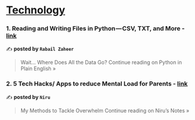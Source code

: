 
<h1><a href=https://medium.com/tag/technology/recommended target="_blank" rel="noopener noreferrer">Technology</a></h1>
<h3>1. Reading and Writing Files in Python — CSV, TXT, and More - <a href="https://python.plainenglish.io/reading-and-writing-files-in-python-csv-txt-and-more-a63d6840c5b3?source=rss------technology-5" target="_blank" rel="noopener noreferrer">link</a></h3>

✍️ **posted by `Rabail Zaheer`**

<blockquote>Wait… Where Does All the Data Go?
Continue reading on Python in Plain English »</blockquote>

<h3>2. 5 Tech Hacks/ Apps to reduce Mental Load for Parents - <a href="https://medium.com/nirus-notes/5-tech-hacks-apps-to-reduce-mental-load-for-parents-c2b01d2d6d8e?source=rss------technology-5" target="_blank" rel="noopener noreferrer">link</a></h3>

✍️ **posted by `Niru`**

<blockquote>My Methods to Tackle Overwhelm
Continue reading on Niru’s Notes »</blockquote>

